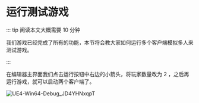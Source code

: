 # 运行测试游戏

::: tip 阅读本文大概需要 10 分钟

我们游戏已经完成了所有的功能，本节将会教大家如何运行多个客户端模拟多人来测试游戏。

:::

在编辑器主界面我们点击运行按钮中右边的小箭头，将玩家数量改为 2 ，之后再运行游戏，就可以启动两个客户端了。

![UE4-Win64-Debug_JD4YHNxqpT](https://arkimg.ark.online/UE4-Win64-Debug_JD4YHNxqpT.webp)
